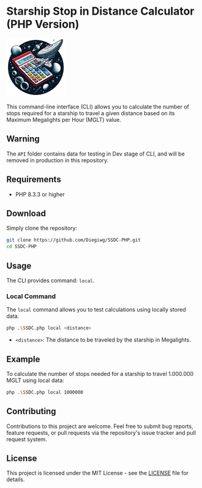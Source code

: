 # Starship Stop in Distance Calculator (PHP Version)

![logo](docs/logo.png)

This command-line interface (CLI) allows you to calculate the number of stops required for a starship to travel a given distance based on its Maximum Megalights per Hour (MGLT) value.

## Warning

The `API` folder contains data for testing in Dev stage of CLI, and will be removed in production in this repository.

## Requirements

- PHP 8.3.3 or higher

## Download

Simply clone the repository:

```bash
git clone https://github.com/Diegiwg/SSDC-PHP.git
cd SSDC-PHP
```

## Usage

The CLI provides command: `local`.

### Local Command

The `local` command allows you to test calculations using locally stored data.

```bash
php .\SSDC.php local <distance>
```

- `<distance>`: The distance to be traveled by the starship in Megalights.

## Example

To calculate the number of stops needed for a starship to travel 1.000.000 MGLT using local data:

```bash
php .\SSDC.php local 1000000
```

## Contributing

Contributions to this project are welcome. Feel free to submit bug reports, feature requests, or pull requests via the repository's issue tracker and pull request system.

## License

This project is licensed under the MIT License - see the [LICENSE](LICENSE) file for details.

